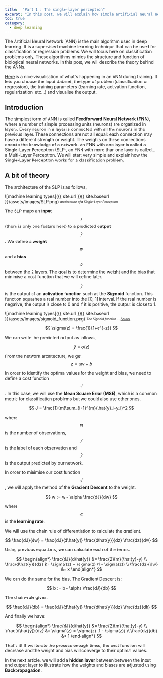 ```yaml
---
title:  "Part 1 : The single-layer perceptron"
excerpt: "In this post, we will explain how simple artificial neural networks works"
toc: true
category:
  - deep learning
---
```


The Artificial Neural Network (ANN) is the main algorithm used in deep learning. It is a supervised machine learning technique that can be used for classification or regression problems. We will focus here on classification problems only. These algorithms mimics the structure and function of biological neural networks. In this post, we will describe the theory behind the ANNs. 

[Here](https://playground.tensorflow.org/#activation=tanh&batchSize=10&dataset=circle&regDataset=reg-plane&learningRate=0.03&regularizationRate=0&noise=0&networkShape=4,2&seed=0.28570&showTestData=false&discretize=false&percTrainData=50&x=true&y=true&xTimesY=false&xSquared=false&ySquared=false&cosX=false&sinX=false&cosY=false&sinY=false&collectStats=false&problem=classification&initZero=false&hideText=false) is a nice visualisation of what's happening in an ANN during training. It lets you choose the input dataset, the type of problem (classification or regression), the training parameters (learning rate, activation function, regularization, etc...) and visualise the output.



## Introduction


The simplest form of ANN is called **Feedforward Neural Network (FNN)**, where a number of simple processing units (neurons) are organized in layers. Every neuron in a layer is connected with all the neurons in the previous layer. These connections are not all equal: each connection may have a different strength or weight. The weights on these connections encode the knowledge of a network. An FNN with one layer is called a Single-Layer Perceptron (SLP), an FNN with more than one layer is called... a Multi-Layer Perceptron. We will start very simple and explain how the Single-Layer Perceptron works for a classification problem. 

## A bit of theory

The architecture of the SLP is as follows,


![machine learning types]({{ site.url }}{{ site.baseurl }}/assets/images/SLP.png)
<sub><sup>*architecture of a Single-Layer Perceptron*</sup></sub>


The SLP maps an **input** $$x$$ (there is only one feature here) to a predicted **output** $$\hat{y}$$. We define a **weight** $$w$$ and a **bias** $$b$$ between the 2 layers. The goal is to determine the weight and the bias that minimise a cost function that we will define later.

$$\hat{y}$$ is the output of an **activation function** such as the **Sigmoid** function. This function squashes a real number into the [0, 1] interval. If the real number is negative, the output is close to 0 and if it is positive, the output is close to 1.


![machine learning types]({{ site.url }}{{ site.baseurl }}/assets/images/sigmoid_function.png)
<sub><sup>*The Sigmoid function -- [Source](https://en.wikipedia.org/wiki/Sigmoid_function)*</sup></sub>

$$
\sigma(z) = \frac{1}{1+e^{-z}}
$$

We can write the predicted output as follows,

$$
\hat{y} = \sigma(z)
$$

From the network architecture, we get $$z = xw + b$$

In order to identify the optimal values for the weight and bias, we need to define a cost function $$J$$. In this case, we will use the **Mean Square Error (MSE)**, which is a common metric for classification problems but we could also use other ones.

$$
J = \frac{1}{m}\sum_{i=1}^{m}(\hat{y}_i-y_i)^2
$$

where $$m$$ is the number of observations, $$y$$ is the label of each observation and $$\hat{y}$$ is the output predicted by our network.

In order to minimise our cost function $$J$$, we will apply the method of the **Gradient Descent** to the weight.

$$
w := w - \alpha \frac{dJ}{dw}
$$

where $$\alpha$$ is the **learning rate**. 

We will use the chain rule of differentiation to calculate the gradient.

$$
\frac{dJ}{dw} = \frac{dJ}{d\hat{y}} \frac{d\hat{y}}{dz} \frac{dz}{dw}
$$

Using previous equations, we can calculate each of the terms.

$$
\begin{align*}
\frac{dJ}{d\hat{y}} &= \frac{2}{m}(\hat{y}-y)  \\
\frac{d\hat{y}}{dz} &= \sigma'(z) = \sigma(z) (1 - \sigma(z)) \\
\frac{dz}{dw} &= x
\end{align*}
$$

We can do the same for the bias. The Gradient Descent is:

$$
b := b - \alpha \frac{dJ}{db}
$$


The chain-rule gives:

$$
\frac{dJ}{db} = \frac{dJ}{d\hat{y}} \frac{d\hat{y}}{dz} \frac{dz}{db}
$$

And finally we have:

$$
\begin{align*}
\frac{dJ}{d\hat{y}} &= \frac{2}{m}(\hat{y}-y)  \\
\frac{d\hat{y}}{dz} &= \sigma'(z) = \sigma(z) (1 - \sigma(z)) \\
\frac{dz}{db} &= 1
\end{align*}
$$

That's it! If we iterate the process enough times, the cost function will decrease and the weight and bias will converge to their optimal values.

In the next article, we will add a **hidden layer** between between the input and output layer to illustrate how the weights and biases are adjusted using **Backpropagation**.